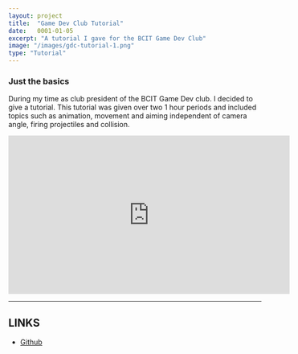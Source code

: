```yaml
---
layout: project
title:  "Game Dev Club Tutorial"
date:   0001-01-05
excerpt: "A tutorial I gave for the BCIT Game Dev Club"
image: "/images/gdc-tutorial-1.png"
type: "Tutorial"
---
```


### Just the basics
<div class="box">
  <p>
    During my time as club president of the BCIT Game Dev club. I decided to give a tutorial. This tutorial was given over two 1 hour periods and included topics such as animation, movement and aiming independent of camera angle, firing projectiles and collision.
  </p>
</div>

<div class="videoWrapper">
  <iframe width="560" height="315" src="https://www.youtube.com/embed/IkiHDelm0Z4" title="YouTube video player" frameborder="0" allow="accelerometer; autoplay; clipboard-write; encrypted-media; gyroscope; picture-in-picture" allowfullscreen></iframe>
</div>

<hr/>

<h2>LINKS</h2>

<ul class="actions fit">
  <li><a href="https://github.com/rdieno/magegame" target="_blank" class="button fit icon fa-github largefont">Github</a></li> 
</ul>

